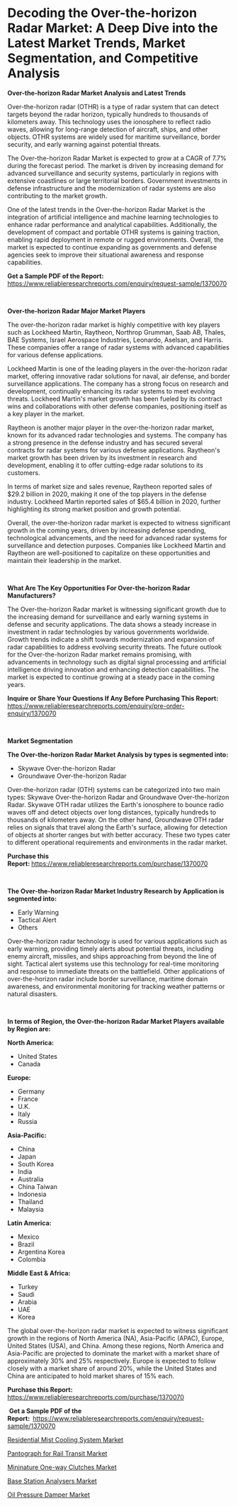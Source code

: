 <p><h1>Decoding the Over-the-horizon Radar Market: A Deep Dive into the Latest Market Trends, Market Segmentation, and Competitive Analysis</h1></p><p><strong>Over-the-horizon Radar Market Analysis and Latest Trends</strong></p>
<p><p>Over-the-horizon radar (OTHR) is a type of radar system that can detect targets beyond the radar horizon, typically hundreds to thousands of kilometers away. This technology uses the ionosphere to reflect radio waves, allowing for long-range detection of aircraft, ships, and other objects. OTHR systems are widely used for maritime surveillance, border security, and early warning against potential threats.</p><p>The Over-the-horizon Radar Market is expected to grow at a CAGR of 7.7% during the forecast period. The market is driven by increasing demand for advanced surveillance and security systems, particularly in regions with extensive coastlines or large territorial borders. Government investments in defense infrastructure and the modernization of radar systems are also contributing to the market growth.</p><p>One of the latest trends in the Over-the-horizon Radar Market is the integration of artificial intelligence and machine learning technologies to enhance radar performance and analytical capabilities. Additionally, the development of compact and portable OTHR systems is gaining traction, enabling rapid deployment in remote or rugged environments. Overall, the market is expected to continue expanding as governments and defense agencies seek to improve their situational awareness and response capabilities.</p></p>
<p><strong>Get a Sample PDF of the Report:&nbsp;</strong> <a href="https://www.reliableresearchreports.com/enquiry/request-sample/1370070">https://www.reliableresearchreports.com/enquiry/request-sample/1370070</a></p>
<p>&nbsp;</p>
<p><strong>Over-the-horizon Radar Major Market Players</strong></p>
<p><p>The over-the-horizon radar market is highly competitive with key players such as Lockheed Martin, Raytheon, Northrop Grumman, Saab AB, Thales, BAE Systems, Israel Aerospace Industries, Leonardo, Aselsan, and Harris. These companies offer a range of radar systems with advanced capabilities for various defense applications.</p><p>Lockheed Martin is one of the leading players in the over-the-horizon radar market, offering innovative radar solutions for naval, air defense, and border surveillance applications. The company has a strong focus on research and development, continually enhancing its radar systems to meet evolving threats. Lockheed Martin's market growth has been fueled by its contract wins and collaborations with other defense companies, positioning itself as a key player in the market.</p><p>Raytheon is another major player in the over-the-horizon radar market, known for its advanced radar technologies and systems. The company has a strong presence in the defense industry and has secured several contracts for radar systems for various defense applications. Raytheon's market growth has been driven by its investment in research and development, enabling it to offer cutting-edge radar solutions to its customers.</p><p>In terms of market size and sales revenue, Raytheon reported sales of $29.2 billion in 2020, making it one of the top players in the defense industry. Lockheed Martin reported sales of $65.4 billion in 2020, further highlighting its strong market position and growth potential.</p><p>Overall, the over-the-horizon radar market is expected to witness significant growth in the coming years, driven by increasing defense spending, technological advancements, and the need for advanced radar systems for surveillance and detection purposes. Companies like Lockheed Martin and Raytheon are well-positioned to capitalize on these opportunities and maintain their leadership in the market.</p></p>
<p>&nbsp;</p>
<p><strong>What Are The Key Opportunities For Over-the-horizon Radar Manufacturers?</strong></p>
<p><p>The Over-the-horizon Radar market is witnessing significant growth due to the increasing demand for surveillance and early warning systems in defense and security applications. The data shows a steady increase in investment in radar technologies by various governments worldwide. Growth trends indicate a shift towards modernization and expansion of radar capabilities to address evolving security threats. The future outlook for the Over-the-horizon Radar market remains promising, with advancements in technology such as digital signal processing and artificial intelligence driving innovation and enhancing detection capabilities. The market is expected to continue growing at a steady pace in the coming years.</p></p>
<p><strong>Inquire or Share Your Questions If Any Before Purchasing This Report:</strong> <a href="https://www.reliableresearchreports.com/enquiry/pre-order-enquiry/1370070">https://www.reliableresearchreports.com/enquiry/pre-order-enquiry/1370070</a></p>
<p>&nbsp;</p>
<p><strong>Market Segmentation</strong></p>
<p><strong>The Over-the-horizon Radar Market Analysis by types is segmented into:</strong></p>
<p><ul><li>Skywave Over-the-horizon Radar</li><li>Groundwave Over-the-horizon Radar</li></ul></p>
<p><p>Over-the-horizon radar (OTH) systems can be categorized into two main types: Skywave Over-the-horizon Radar and Groundwave Over-the-horizon Radar. Skywave OTH radar utilizes the Earth's ionosphere to bounce radio waves off and detect objects over long distances, typically hundreds to thousands of kilometers away. On the other hand, Groundwave OTH radar relies on signals that travel along the Earth's surface, allowing for detection of objects at shorter ranges but with better accuracy. These two types cater to different operational requirements and environments in the radar market.</p></p>
<p><strong>Purchase this Report:&nbsp;</strong><a href="https://www.reliableresearchreports.com/purchase/1370070">https://www.reliableresearchreports.com/purchase/1370070</a></p>
<p>&nbsp;</p>
<p><strong>The Over-the-horizon Radar Market Industry Research by Application is segmented into:</strong></p>
<p><ul><li>Early Warning</li><li>Tactical Alert</li><li>Others</li></ul></p>
<p><p>Over-the-horizon radar technology is used for various applications such as early warning, providing timely alerts about potential threats, including enemy aircraft, missiles, and ships approaching from beyond the line of sight. Tactical alert systems use this technology for real-time monitoring and response to immediate threats on the battlefield. Other applications of over-the-horizon radar include border surveillance, maritime domain awareness, and environmental monitoring for tracking weather patterns or natural disasters.</p></p>
<p>&nbsp;</p>
<p><strong>In terms of Region, the Over-the-horizon Radar Market Players available by Region are:</strong></p>
<p>
    <p> <strong> North America: </strong>
        <ul>
            <li>United States</li>
            <li>Canada</li>
        </ul>
        </p> 
    <p> <strong> Europe: </strong>
        <ul>
            <li>Germany</li>
            <li>France</li>
            <li>U.K.</li>
            <li>Italy</li>
            <li>Russia</li>
        </ul>
        </p> 
    <p> <strong> Asia-Pacific: </strong>
        <ul>
            <li>China</li>
            <li>Japan</li>
            <li>South Korea</li>
            <li>India</li>
            <li>Australia</li>
            <li>China Taiwan</li>
            <li>Indonesia</li>
            <li>Thailand</li>
            <li>Malaysia</li>
        </ul>
        </p> 
    <p> <strong> Latin America: </strong>
        <ul>
            <li>Mexico</li>
            <li>Brazil</li>
            <li>Argentina Korea</li>
            <li>Colombia</li>
        </ul>
        </p> 
    <p> <strong> Middle East & Africa: </strong>
        <ul>
            <li>Turkey</li>
            <li>Saudi</li>
            <li>Arabia</li>
            <li>UAE</li>
            <li>Korea</li>
        </ul>
    </p>
    </p>
<p><p>The global over-the-horizon radar market is expected to witness significant growth in the regions of North America (NA), Asia-Pacific (APAC), Europe, United States (USA), and China. Among these regions, North America and Asia-Pacific are projected to dominate the market with a market share of approximately 30% and 25% respectively. Europe is expected to follow closely with a market share of around 20%, while the United States and China are anticipated to hold market shares of 15% each.</p></p>
<p><strong>Purchase this Report: </strong><a href="https://www.reliableresearchreports.com/purchase/1370070">https://www.reliableresearchreports.com/purchase/1370070</a></p>
<p>&nbsp;<strong>Get a Sample PDF of the Report:&nbsp;&nbsp;</strong><a href="https://www.reliableresearchreports.com/enquiry/request-sample/1370070">https://www.reliableresearchreports.com/enquiry/request-sample/1370070</a></p>
<p><strong></strong></p>
<p><p><a href="https://medium.com/@angelaarnold1941/residential-mist-cooling-system-market-competitive-analysis-market-trends-and-forecast-to-2031-e7228d96d004">Residential Mist Cooling System Market</a></p><p><a href="https://medium.com/@evelynarmstrong2022/pantograph-for-rail-transit-market-trends-forecast-and-competitive-analysis-to-2031-7e63da68aafd">Pantograph for Rail Transit Market</a></p><p><a href="https://medium.com/@saraprifti1917/mininature-one-way-clutches-market-exploring-market-share-market-trends-and-future-growth-bff7586bc107">Mininature One-way Clutches Market</a></p><p><a href="https://github.com/ruddyyedelwadw/Market-Research-Report-List-1/blob/main/base-station-analysers-market.md">Base Station Analysers Market</a></p><p><a href="https://medium.com/@evelynarmstrong2022/oil-pressure-damper-market-trends-forecast-and-competitive-analysis-to-2031-8a98b30610e5">Oil Pressure Damper Market</a></p></p>